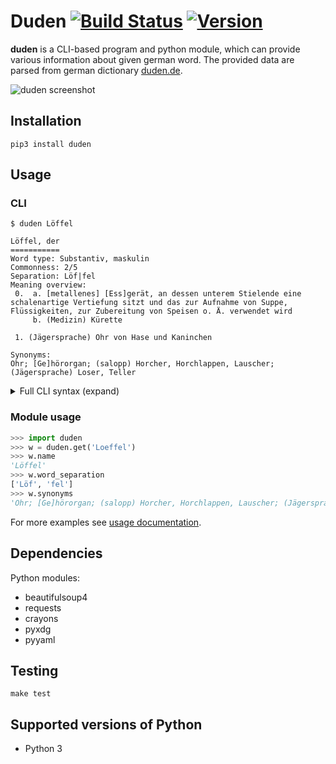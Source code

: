 # Duden [![Build Status](https://travis-ci.org/radomirbosak/duden.svg?branch=master)](https://travis-ci.org/radomirbosak/duden) [![Version](http://img.shields.io/pypi/v/duden.svg?style=flat)](https://pypi.python.org/pypi/duden/)

**duden** is a CLI-based program and python module, which can provide various information about given german word. The provided data are parsed from german dictionary [duden.de](http://duden.de).

![duden screenshot](screenshot.png)

## Installation
```console
pip3 install duden
```

## Usage

### CLI
```console
$ duden Löffel

Löffel, der
===========
Word type: Substantiv, maskulin
Commonness: 2/5
Separation: Löf|fel
Meaning overview:
 0.  a. [metallenes] [Ess]gerät, an dessen unterem Stielende eine schalenartige Vertiefung sitzt und das zur Aufnahme von Suppe, Flüssigkeiten, zur Zubereitung von Speisen o. Ä. verwendet wird
     b. (Medizin) Kürette

 1. (Jägersprache) Ohr von Hase und Kaninchen

Synonyms:
Ohr; [Ge]hörorgan; (salopp) Horcher, Horchlappen, Lauscher; (Jägersprache) Loser, Teller
```

<details>
<summary>Full CLI syntax (expand)</summary>

```console
$ duden --help
usage: duden [-h] [--title] [--name] [--article] [--part-of-speech]
             [--frequency] [--usage] [--word-separation]
             [--meaning-overview] [--synonyms] [--origin]
             [--compounds [COMPOUNDS]] [-g [GRAMMAR]] [--export]
             [-r RESULT] [--fuzzy] [--no-cache] [-V]
             word

positional arguments:
  word

optional arguments:
  -h, --help            show this help message and exit
  --title               display word and article
  --name                display the word itself
  --article             display article
  --part-of-speech      display part of speech
  --frequency           display commonness (1 to 5)
  --usage               display context of use
  --word-separation     display proper separation (line separated)
  --meaning-overview    display meaning overview
  --synonyms            list synonyms (line separated)
  --origin              display origin
  --compounds [COMPOUNDS]
                        list common compounds
  -g [GRAMMAR], --grammar [GRAMMAR]
                        list grammar forms
  --export              export parsed word attributes in yaml format
  -r RESULT, --result RESULT
                        display n-th (starting from 1) result in case of
                        multiple words matching the input
  --fuzzy               enable fuzzy word matching
  --no-cache            do not cache retrieved words
  -V, --version         print program version
```
</details>

### Module usage

```python
>>> import duden
>>> w = duden.get('Loeffel')
>>> w.name
'Löffel'
>>> w.word_separation
['Löf', 'fel']
>>> w.synonyms
'Ohr; [Ge]hörorgan; (salopp) Horcher, Horchlappen, Lauscher; (Jägersprache) Loser, Teller'
```
For more examples see [usage documentation](docs/usage.md).

## Dependencies

Python modules:
* beautifulsoup4
* requests
* crayons
* pyxdg
* pyyaml

## Testing

```console
make test
```

## Supported versions of Python

* Python 3
